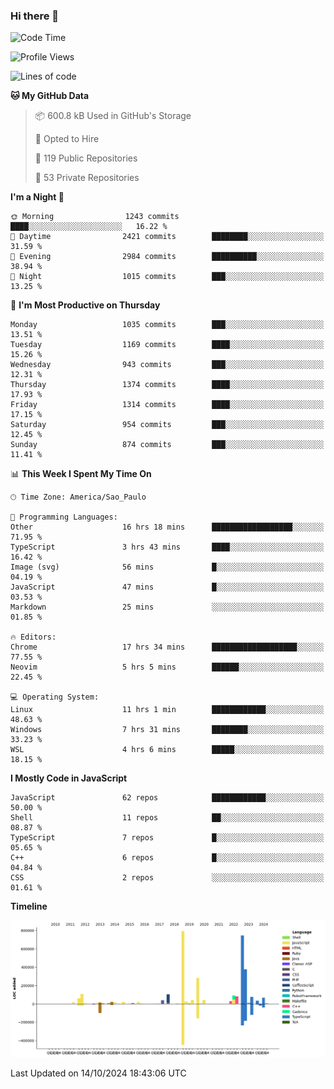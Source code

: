### Hi there 👋

<!--START_SECTION:waka-->
![Code Time](http://img.shields.io/badge/Code%20Time-6%2C551%20hrs%2015%20mins-blue)

![Profile Views](http://img.shields.io/badge/Profile%20Views-1-blue)

![Lines of code](https://img.shields.io/badge/From%20Hello%20World%20I%27ve%20Written-3.2%20million%20lines%20of%20code-blue)

**🐱 My GitHub Data** 

> 📦 600.8 kB Used in GitHub's Storage 
 > 
> 💼 Opted to Hire
 > 
> 📜 119 Public Repositories 
 > 
> 🔑 53 Private Repositories 
 > 
**I'm a Night 🦉** 

```text
🌞 Morning                1243 commits        ████░░░░░░░░░░░░░░░░░░░░░   16.22 % 
🌆 Daytime                2421 commits        ████████░░░░░░░░░░░░░░░░░   31.59 % 
🌃 Evening                2984 commits        ██████████░░░░░░░░░░░░░░░   38.94 % 
🌙 Night                  1015 commits        ███░░░░░░░░░░░░░░░░░░░░░░   13.25 % 
```
📅 **I'm Most Productive on Thursday** 

```text
Monday                   1035 commits        ███░░░░░░░░░░░░░░░░░░░░░░   13.51 % 
Tuesday                  1169 commits        ████░░░░░░░░░░░░░░░░░░░░░   15.26 % 
Wednesday                943 commits         ███░░░░░░░░░░░░░░░░░░░░░░   12.31 % 
Thursday                 1374 commits        ████░░░░░░░░░░░░░░░░░░░░░   17.93 % 
Friday                   1314 commits        ████░░░░░░░░░░░░░░░░░░░░░   17.15 % 
Saturday                 954 commits         ███░░░░░░░░░░░░░░░░░░░░░░   12.45 % 
Sunday                   874 commits         ███░░░░░░░░░░░░░░░░░░░░░░   11.41 % 
```


📊 **This Week I Spent My Time On** 

```text
🕑︎ Time Zone: America/Sao_Paulo

💬 Programming Languages: 
Other                    16 hrs 18 mins      ██████████████████░░░░░░░   71.95 % 
TypeScript               3 hrs 43 mins       ████░░░░░░░░░░░░░░░░░░░░░   16.42 % 
Image (svg)              56 mins             █░░░░░░░░░░░░░░░░░░░░░░░░   04.19 % 
JavaScript               47 mins             █░░░░░░░░░░░░░░░░░░░░░░░░   03.53 % 
Markdown                 25 mins             ░░░░░░░░░░░░░░░░░░░░░░░░░   01.85 % 

🔥 Editors: 
Chrome                   17 hrs 34 mins      ███████████████████░░░░░░   77.55 % 
Neovim                   5 hrs 5 mins        ██████░░░░░░░░░░░░░░░░░░░   22.45 % 

💻 Operating System: 
Linux                    11 hrs 1 min        ████████████░░░░░░░░░░░░░   48.63 % 
Windows                  7 hrs 31 mins       ████████░░░░░░░░░░░░░░░░░   33.23 % 
WSL                      4 hrs 6 mins        █████░░░░░░░░░░░░░░░░░░░░   18.15 % 
```

**I Mostly Code in JavaScript** 

```text
JavaScript               62 repos            ████████████░░░░░░░░░░░░░   50.00 % 
Shell                    11 repos            ██░░░░░░░░░░░░░░░░░░░░░░░   08.87 % 
TypeScript               7 repos             █░░░░░░░░░░░░░░░░░░░░░░░░   05.65 % 
C++                      6 repos             █░░░░░░░░░░░░░░░░░░░░░░░░   04.84 % 
CSS                      2 repos             ░░░░░░░░░░░░░░░░░░░░░░░░░   01.61 % 
```



**Timeline**

![Lines of Code chart](https://raw.githubusercontent.com/jampow/jampow/master/assets/bar_graph.png)


 Last Updated on 14/10/2024 18:43:06 UTC
<!--END_SECTION:waka-->
